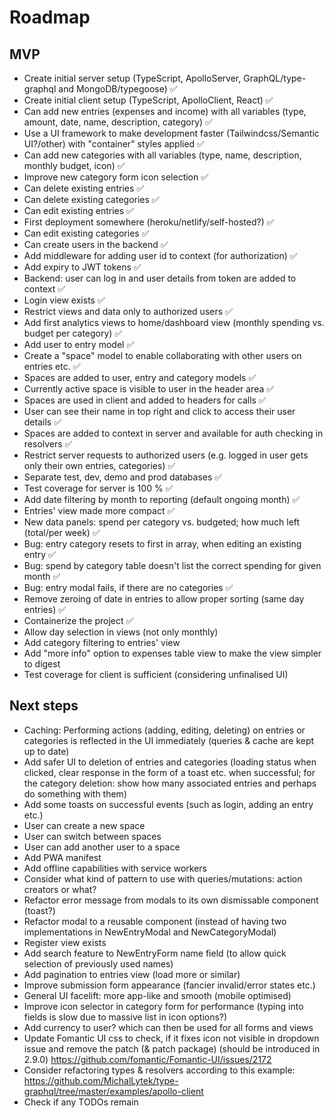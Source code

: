 # Roadmap

## MVP

- Create initial server setup (TypeScript, ApolloServer, GraphQL/type-graphql and MongoDB/typegoose)
  ✅
- Create initial client setup (TypeScript, ApolloClient, React) ✅
- Can add new entries (expenses and income) with all variables (type, amount, date, name,
  description, category) ✅
- Use a UI framework to make development faster (Tailwindcss/Semantic UI?/other) with "container"
  styles applied ✅
- Can add new categories with all variables (type, name, description, monthly budget, icon) ✅
- Improve new category form icon selection ✅
- Can delete existing entries ✅
- Can delete existing categories ✅
- Can edit existing entries ✅
- First deployment somewhere (heroku/netlify/self-hosted?) ✅
- Can edit existing categories ✅
- Can create users in the backend ✅
- Add middleware for adding user id to context (for authorization) ✅
- Add expiry to JWT tokens ✅
- Backend: user can log in and user details from token are added to context ✅
- Login view exists ✅
- Restrict views and data only to authorized users ✅
- Add first analytics views to home/dashboard view (monthly spending vs. budget per category) ✅
- Add user to entry model ✅
- Create a "space" model to enable collaborating with other users on entries etc. ✅
- Spaces are added to user, entry and category models ✅
- Currently active space is visible to user in the header area ✅
- Spaces are used in client and added to headers for calls ✅
- User can see their name in top right and click to access their user details ✅
- Spaces are added to context in server and available for auth checking in resolvers ✅
- Restrict server requests to authorized users (e.g. logged in user gets only their own entries, categories) ✅
- Separate test, dev, demo and prod databases ✅
- Test coverage for server is 100 % ✅
- Add date filtering by month to reporting (default ongoing month) ✅
- Entries' view made more compact ✅
- New data panels: spend per category vs. budgeted; how much left (total/per week) ✅
- Bug: entry category resets to first in array, when editing an existing entry ✅
- Bug: spend by category table doesn't list the correct spending for given month ✅
- Bug: entry modal fails, if there are no categories ✅
- Remove zeroing of date in entries to allow proper sorting (same day entries) ✅
- Containerize the project ✅
- Allow day selection in views (not only monthly)
- Add category filtering to entries' view
- Add "more info" option to expenses table view to make the view simpler to digest
- Test coverage for client is sufficient (considering unfinalised UI)

## Next steps

- Caching: Performing actions (adding, editing, deleting) on entries or categories is reflected in the UI
  immediately (queries & cache are kept up to date)
- Add safer UI to deletion of entries and categories (loading status when clicked, clear response in
  the form of a toast etc. when successful; for the category deletion: show how many associated
  entries and perhaps do something with them)
- Add some toasts on successful events (such as login, adding an entry etc.)
- User can create a new space
- User can switch between spaces
- User can add another user to a space
- Add PWA manifest
- Add offline capabilities with service workers
- Consider what kind of pattern to use with queries/mutations: action creators or what?
- Refactor error message from modals to its own dismissable component (toast?)
- Refactor modal to a reusable component (instead of having two implementations in NewEntryModal and
  NewCategoryModal)
- Register view exists
- Add search feature to NewEntryForm name field (to allow quick selection of previously used names)
- Add pagination to entries view (load more or similar)
- Improve submission form appearance (fancier invalid/error states etc.)
- General UI facelift: more app-like and smooth (mobile optimised)
- Improve icon selector in category form for performance (typing into fields is slow due to massive
  list in icon options?)
- Add currency to user? which can then be used for all forms and views
- Update Fomantic UI css to check, if it fixes icon not visible in dropdown issue and remove the
  patch (& patch package) (should be introduced in 2.9.0)
  https://github.com/fomantic/Fomantic-UI/issues/2172
- Consider refactoring types & resolvers according to this example:
  https://github.com/MichalLytek/type-graphql/tree/master/examples/apollo-client
- Check if any TODOs remain

